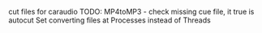 cut files for caraudio
TODO: 
MP4toMP3 - check missing cue file, it true is autocut
Set converting files at Processes instead of Threads
